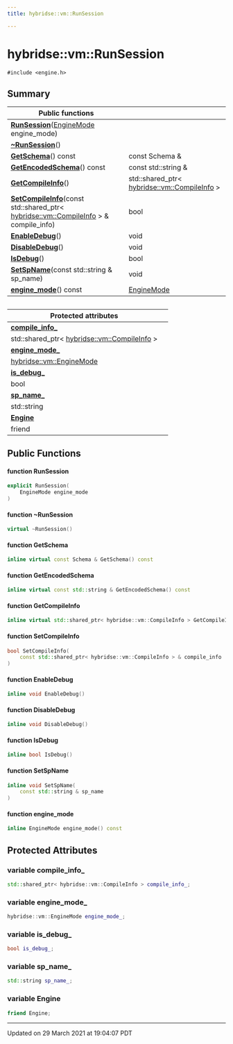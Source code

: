 ```yaml
---
title: hybridse::vm::RunSession

---
```

# hybridse::vm::RunSession



`#include <engine.h>`

## Summary


|  Public functions|            |
| -------------- | -------------- |
|**[RunSession](/hybridse/usage/api/c++/Classes/classhybridse_1_1vm_1_1_run_session.md#function-runsession)**([EngineMode](/hybridse/usage/api/c++/Namespaces/namespacehybridse_1_1vm.md#enum-enginemode) engine_mode)|  |
|**[~RunSession](/hybridse/usage/api/c++/Classes/classhybridse_1_1vm_1_1_run_session.md#function-~runsession)**()|  |
|**[GetSchema](/hybridse/usage/api/c++/Classes/classhybridse_1_1vm_1_1_run_session.md#function-getschema)**() const| const Schema &  |
|**[GetEncodedSchema](/hybridse/usage/api/c++/Classes/classhybridse_1_1vm_1_1_run_session.md#function-getencodedschema)**() const| const std::string &  |
|**[GetCompileInfo](/hybridse/usage/api/c++/Classes/classhybridse_1_1vm_1_1_run_session.md#function-getcompileinfo)**()| std::shared_ptr< [hybridse::vm::CompileInfo](/hybridse/usage/api/c++/Classes/classhybridse_1_1vm_1_1_compile_info.md) >  |
|**[SetCompileInfo](/hybridse/usage/api/c++/Classes/classhybridse_1_1vm_1_1_run_session.md#function-setcompileinfo)**(const std::shared_ptr< [hybridse::vm::CompileInfo](/hybridse/usage/api/c++/Classes/classhybridse_1_1vm_1_1_compile_info.md) > & compile_info)| bool  |
|**[EnableDebug](/hybridse/usage/api/c++/Classes/classhybridse_1_1vm_1_1_run_session.md#function-enabledebug)**()| void  |
|**[DisableDebug](/hybridse/usage/api/c++/Classes/classhybridse_1_1vm_1_1_run_session.md#function-disabledebug)**()| void  |
|**[IsDebug](/hybridse/usage/api/c++/Classes/classhybridse_1_1vm_1_1_run_session.md#function-isdebug)**()| bool  |
|**[SetSpName](/hybridse/usage/api/c++/Classes/classhybridse_1_1vm_1_1_run_session.md#function-setspname)**(const std::string & sp_name)| void  |
|**[engine_mode](/hybridse/usage/api/c++/Classes/classhybridse_1_1vm_1_1_run_session.md#function-engine_mode)**() const| [EngineMode](/hybridse/usage/api/c++/Namespaces/namespacehybridse_1_1vm.md#enum-enginemode)  |

##

| Protected attributes | |
| -------------- | -------------- |
| **[compile_info_](/hybridse/usage/api/c++/Classes/classhybridse_1_1vm_1_1_run_session.md#variable-compile_info_)**
| std::shared_ptr< [hybridse::vm::CompileInfo](/hybridse/usage/api/c++/Classes/classhybridse_1_1vm_1_1_compile_info.md) >  |
| **[engine_mode_](/hybridse/usage/api/c++/Classes/classhybridse_1_1vm_1_1_run_session.md#variable-engine_mode_)**
| [hybridse::vm::EngineMode](/hybridse/usage/api/c++/Namespaces/namespacehybridse_1_1vm.md#enum-enginemode)  |
| **[is_debug_](/hybridse/usage/api/c++/Classes/classhybridse_1_1vm_1_1_run_session.md#variable-is_debug_)**
| bool  |
| **[sp_name_](/hybridse/usage/api/c++/Classes/classhybridse_1_1vm_1_1_run_session.md#variable-sp_name_)**
| std::string  |
| **[Engine](/hybridse/usage/api/c++/Classes/classhybridse_1_1vm_1_1_run_session.md#variable-engine)**
| friend  |

## Public Functions

#### function RunSession

```cpp
explicit RunSession(
    EngineMode engine_mode
)
```


#### function ~RunSession

```cpp
virtual ~RunSession()
```


#### function GetSchema

```cpp
inline virtual const Schema & GetSchema() const
```


#### function GetEncodedSchema

```cpp
inline virtual const std::string & GetEncodedSchema() const
```


#### function GetCompileInfo

```cpp
inline virtual std::shared_ptr< hybridse::vm::CompileInfo > GetCompileInfo()
```


#### function SetCompileInfo

```cpp
bool SetCompileInfo(
    const std::shared_ptr< hybridse::vm::CompileInfo > & compile_info
)
```


#### function EnableDebug

```cpp
inline void EnableDebug()
```


#### function DisableDebug

```cpp
inline void DisableDebug()
```


#### function IsDebug

```cpp
inline bool IsDebug()
```


#### function SetSpName

```cpp
inline void SetSpName(
    const std::string & sp_name
)
```


#### function engine_mode

```cpp
inline EngineMode engine_mode() const
```


## Protected Attributes

### variable compile_info_

```cpp
std::shared_ptr< hybridse::vm::CompileInfo > compile_info_;
```


### variable engine_mode_

```cpp
hybridse::vm::EngineMode engine_mode_;
```


### variable is_debug_

```cpp
bool is_debug_;
```


### variable sp_name_

```cpp
std::string sp_name_;
```


### variable Engine

```cpp
friend Engine;
```


-------------------------------

Updated on 29 March 2021 at 19:04:07 PDT